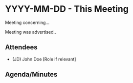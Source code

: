 <!-- Meeting date and title -->
# YYYY-MM-DD - This Meeting

<!-- Meeting description -->
Meeting concerning...

<!-- How meeting was advertised (if not routine) -->
Meeting was advertised..

## Attendees

<!-- 
Attendees listed in the form:
(JD) John Doe [Role if relevant]
Initials to be used throughout minutes to refer to persons.
Incase of duplicate initials improvise.
-->
- (JD) John Doe [Role if relevant]

<!-- It is suggested that the agenda/minutes are shared with attendees at the start of the meeting. -->
## Agenda/Minutes
<!-- e.g.
- Item 1
  - JD - said something relevant
  = *Action: JD to foobar*
- Item 2
  - no comments
- AOB
<!-- All meetings should end with "any other business" to allow attendees a chance to include last minute or missed items.
->


<!-- 
POST MEETING
Minutes and feedback form should be made available to attendees (or entire SIG membership) as agreed in the SIG's terms of reference.
-->
